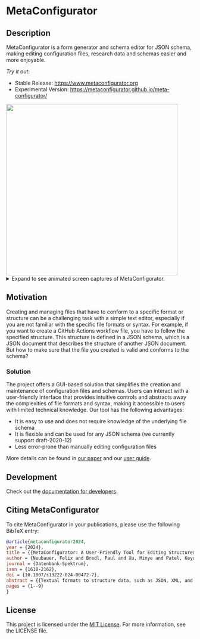 # MetaConfigurator

## Description

MetaConfigurator is a form generator and schema editor for JSON schema,
making editing configuration files, research data and schemas easier and more enjoyable.


*Try it out:* 

* Stable Release: https://www.metaconfigurator.org
* Experimental Version: https://metaconfigurator.github.io/meta-configurator/



<img src="figs/metaconfigurator_diagram.png" width="460">

<details>
<summary>Expand to see animated screen captures of MetaConfigurator. </summary>

### Generated form for assisted editing of the JSON file
![import_schema](figs/load_schema.gif)

![graphical_editor](figs/graphical_editor.gif)

### Schema Editor
![schema_editor](figs/schema_editor.gif)

### Interactive Schema Diagram
![schema_diagram](figs/schema_diagram.gif)
</details>


## Motivation

Creating and managing files that have to conform to a specific format or structure can be a challenging task with a simple text editor,
especially if you are not familiar with the specific file formats or syntax.
For example, if you want to create a GitHub Actions workflow file, you have to follow the specified structure.
This structure is defined in a JSON schema, which is a JSON document that describes the structure of another JSON document.
But how to make sure that the file you created is valid and conforms to the schema?

### Solution

The project offers a GUI-based solution that simplifies the creation and maintenance of configuration files and schemas.
Users can interact with a user-friendly interface that provides intuitive controls and abstracts away the complexities
of file formats and syntax, making it accessible to users with limited technical knowledge.
Our tool has the following advantages:

- It is easy to use and does not require knowledge of the underlying file schema
- It is flexible and can be used for any JSON schema (we currently support draft-2020-12)
- Less error-prone than manually editing configuration files

More details can be found in [our paper](paper/2023_10_paper_main_extended.pdf) and our [user guide](documentation_user).


## Development

Check out the [documentation for developers](documentation_developer).

## Citing MetaConfigurator

To cite MetaConfigurator in your publications, please use the following BibTeX entry:

```bibtex
@article{metaconfigurator2024, 
year = {2024}, 
title = {{MetaConfigurator: A User-Friendly Tool for Editing Structured Data Files}}, 
author = {Neubauer, Felix and Bredl, Paul and Xu, Minye and Patel, Keyuriben and Pleiss, Jürgen and Uekermann, Benjamin}, 
journal = {Datenbank-Spektrum}, 
issn = {1618-2162}, 
doi = {10.1007/s13222-024-00472-7}, 
abstract = {{Textual formats to structure data, such as JSON, XML, and YAML, are widely used for structuring data in various domains, from configuration files to research data. However, manually editing data in these formats can be complex and time-consuming. Graphical user interfaces (GUIs) can significantly reduce manual efforts and assist the user in editing the files, but developing a file-format-specific GUI requires substantial development and maintenance efforts. To address this challenge, we introduce MetaConfigurator: an open-source web application that generates its GUI depending on a given schema. Our approach differs from other schema-to-UI approaches in three key ways: 1) It offers a unified view that combines the benefits of both GUIs and text editors, 2) it enables schema editing within the same tool, and 3) it supports advanced schema features, including conditions and constraints. In this paper, we discuss the design and implementation of MetaConfigurator, backed by insights from a small-scale qualitative user study. The results indicate the effectiveness of our approach in retrieving information from data and schemas and in editing them.}}, 
pages = {1--9}
}
```

## License

This project is licensed under the [MIT License](LICENSE).
For more information, see the LICENSE file.
